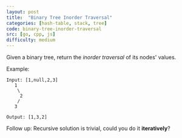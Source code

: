 ```yaml
---
layout: post
title:  "Binary Tree Inorder Traversal"
categories: [hash-table, stack, tree]
code: binary-tree-inorder-traversal
src: [go, cpp, js]
difficulty: medium
---
```


Given a binary tree, return the *inorder traversal* of its nodes' values.

Example:
```
Input: [1,null,2,3]
   1
    \
     2
    /
   3

Output: [1,3,2]
```

Follow up: Recursive solution is trivial, could you do it **iteratively**?
